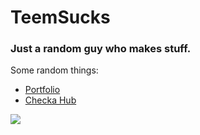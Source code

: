 # TeemSucks
### Just a random guy who makes stuff.

Some random things:
- [Portfolio](https://teemsucks.github.io/portfolio)
- [Checka Hub](https://teemsucks.github.io/Checka/test/test.html)

[![](https://visitcount.itsvg.in/api?id=TeemSucks&label=Profile%20Views&color=6&icon=0&pretty=true)](https://visitcount.itsvg.in)
